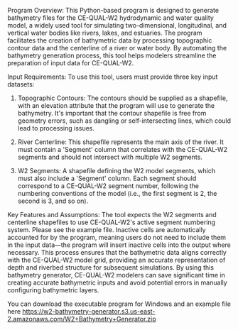 Program Overview:
This Python-based program is designed to generate bathymetry files for the CE-QUAL-W2 hydrodynamic and water quality model, a widely used tool for simulating two-dimensional, longitudinal, and vertical water bodies like rivers, lakes, and estuaries. The program facilitates the creation of bathymetric data by processing topographic contour data and the centerline of a river or water body. By automating the bathymetry generation process, this tool helps modelers streamline the preparation of input data for CE-QUAL-W2.

Input Requirements:
To use this tool, users must provide three key input datasets:

1. Topographic Contours: The contours should be supplied as a shapefile, with an elevation attribute that the program will use to generate the bathymetry. It's important that the contour shapefile is free from geometry errors, such as dangling or self-intersecting lines, which could lead to processing issues.

2. River Centerline: This shapefile represents the main axis of the river. It must contain a 'Segment' column that correlates with the CE-QUAL-W2 segments and should not intersect with multiple W2 segments.

3. W2 Segments: A shapefile defining the W2 model segments, which must also include a 'Segment' column. Each segment should correspond to a CE-QUAL-W2 segment number, following the numbering conventions of the model (i.e., the first segment is 2, the second is 3, and so on).

Key Features and Assumptions:
The tool expects the W2 segments and centerline shapefiles to use CE-QUAL-W2's active segment numbering system. Please see the example file. 
Inactive cells are automatically accounted for by the program, meaning users do not need to include them in the input data—the program will insert inactive cells into the output where necessary.
This process ensures that the bathymetric data aligns correctly with the CE-QUAL-W2 model grid, providing an accurate representation of depth and riverbed structure for subsequent simulations.
By using this bathymetry generator, CE-QUAL-W2 modelers can save significant time in creating accurate bathymetric inputs and avoid potential errors in manually configuring bathymetric layers.

You can download the executable program for Windows and an example file here https://w2-bathymetry-generator.s3.us-east-2.amazonaws.com/W2+Bathymetry+Generator.zip

